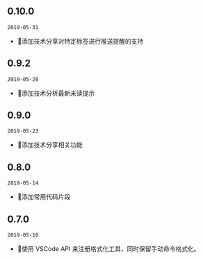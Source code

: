 ## 0.10.0

`2019-05-31`

- 🌟添加技术分享对特定标签进行推送提醒的支持

## 0.9.2

`2019-05-28`

- 🌟添加技术分析最新未读提示

## 0.9.0

`2019-05-23`

- 🌟添加技术分享相关功能

## 0.8.0

`2019-05-14`

- 🌟添加常用代码片段

## 0.7.0

`2019-05-10`

- 🌟使用 VSCode API 来注册格式化工具，同时保留手动命令格式化。
  